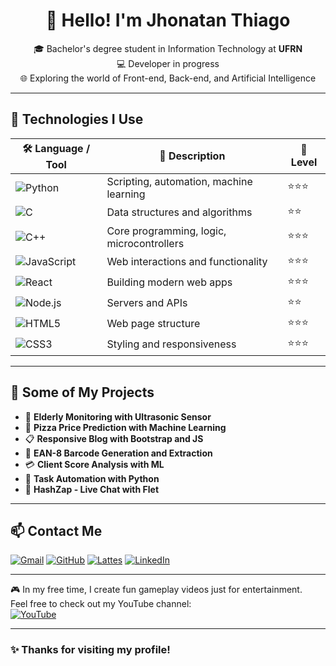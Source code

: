 <h1 align="center">👋 Hello! I'm Jhonatan Thiago</h1>

<p align="center">
  🎓 Bachelor's degree student in Information Technology at <strong>UFRN</strong> <br>
  💻 Developer in progress <br>
  🌐 Exploring the world of Front-end, Back-end, and Artificial Intelligence
</p>

---

## 🚀 Technologies I Use

| 🛠 Language / Tool       | 💬 Description                         | 🚀 Level |
|-------------------------|---------------------------------------|----------|
| ![Python](https://img.shields.io/badge/Python-3776AB?logo=python&logoColor=white) | Scripting, automation, machine learning | ⭐⭐⭐ |
| ![C](https://img.shields.io/badge/C-00599C?logo=c&logoColor=white) | Data structures and algorithms | ⭐⭐ |
| ![C++](https://img.shields.io/badge/C++-00599C?logo=c%2b%2b&logoColor=white) | Core programming, logic, microcontrollers | ⭐⭐⭐ |
| ![JavaScript](https://img.shields.io/badge/JavaScript-F7DF1E?logo=javascript&logoColor=black) | Web interactions and functionality | ⭐⭐⭐ |
| ![React](https://img.shields.io/badge/React-61DAFB?logo=react&logoColor=black) | Building modern web apps | ⭐⭐⭐ |
| ![Node.js](https://img.shields.io/badge/Node.js-339933?logo=node.js&logoColor=white) | Servers and APIs | ⭐⭐ |
| ![HTML5](https://img.shields.io/badge/HTML5-E34F26?logo=html5&logoColor=white) | Web page structure | ⭐⭐⭐ |
| ![CSS3](https://img.shields.io/badge/CSS3-1572B6?logo=css3&logoColor=white) | Styling and responsiveness | ⭐⭐⭐ |

---

## 🧩 Some of My Projects

- 🎯 **Elderly Monitoring with Ultrasonic Sensor**
- 🍕 **Pizza Price Prediction with Machine Learning**
- 📋 **Responsive Blog with Bootstrap and JS**
- 🧾 **EAN-8 Barcode Generation and Extraction**
- 💳 **Client Score Analysis with ML**
- 🤖 **Task Automation with Python**
- 💬 **HashZap - Live Chat with Flet**

---

## 📫 Contact Me

[![Gmail](https://img.shields.io/badge/Gmail-D14836?logo=gmail&logoColor=white)](mailto:thiago.pereira.087@ufrn.edu.br) 
[![GitHub](https://img.shields.io/badge/GitHub-100000?logo=github&logoColor=white)](https://github.com/jhonatanthiago)
[![Lattes](https://img.shields.io/badge/Lattes-007ACC?logo=academia&logoColor=white)](http://lattes.cnpq.br/2938394897999447) 
[![LinkedIn](https://img.shields.io/badge/LinkedIn-0077B5?logo=linkedin&logoColor=white)](https://www.linkedin.com/in/jhonatanthiago/)

---

🎮 In my free time, I create fun gameplay videos just for entertainment.  
Feel free to check out my YouTube channel:  
[![YouTube](https://img.shields.io/badge/YouTube-FF0000?logo=youtube&logoColor=white)](https://www.youtube.com/@bellonthi)


---

### ✨ Thanks for visiting my profile!

